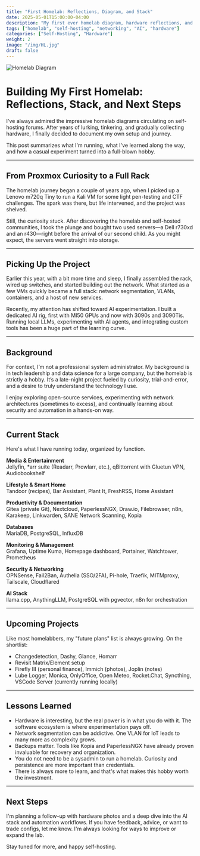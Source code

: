 ```yaml
---
title: "First Homelab: Reflections, Diagram, and Stack"
date: 2025-05-01T15:00:00-04:00
description: "My first ever homelab diagram, hardware reflections, and current stack of self-hosted services, security tools, and AI experiments."
tags: ["homelab", "self-hosting", "networking", "AI", "hardware"]
categories: ["Self-Hosting", "Hardware"]
weight: 2
image: "/img/HL.jpg"
draft: false
---
```


![Homelab Diagram](/img/HL.jpg)

# Building My First Homelab: Reflections, Stack, and Next Steps

I've always admired the impressive homelab diagrams circulating on self-hosting forums. After years of lurking, tinkering, and gradually collecting hardware, I finally decided to document my own setup and journey.

This post summarizes what I'm running, what I've learned along the way, and how a casual experiment turned into a full-blown hobby.

---

## From Proxmox Curiosity to a Full Rack

The homelab journey began a couple of years ago, when I picked up a Lenovo m720q Tiny to run a Kali VM for some light pen-testing and CTF challenges. The spark was there, but life intervened, and the project was shelved.

Still, the curiosity stuck. After discovering the homelab and self-hosted communities, I took the plunge and bought two used servers—a Dell r730xd and an r430—right before the arrival of our second child. As you might expect, the servers went straight into storage.

---

## Picking Up the Project

Earlier this year, with a bit more time and sleep, I finally assembled the rack, wired up switches, and started building out the network. What started as a few VMs quickly became a full stack: network segmentation, VLANs, containers, and a host of new services.

Recently, my attention has shifted toward AI experimentation. I built a dedicated AI rig, first with MI50 GPUs and now with 3090s and 3090Tis. Running local LLMs, experimenting with AI agents, and integrating custom tools has been a huge part of the learning curve.

---

## Background

For context, I’m not a professional system administrator. My background is in tech leadership and data science for a large company, but the homelab is strictly a hobby. It’s a late-night project fueled by curiosity, trial-and-error, and a desire to truly understand the technology I use.

I enjoy exploring open-source services, experimenting with network architectures (sometimes to excess), and continually learning about security and automation in a hands-on way.

---

## Current Stack

Here's what I have running today, organized by function.

**Media & Entertainment**  
Jellyfin, *arr suite (Readarr, Prowlarr, etc.), qBittorrent with Gluetun VPN, Audiobookshelf

**Lifestyle & Smart Home**  
Tandoor (recipes), Bar Assistant, Plant It, FreshRSS, Home Assistant

**Productivity & Documentation**  
Gitea (private Git), Nextcloud, PaperlessNGX, Draw.io, Filebrowser, n8n, Karakeep, Linkwarden, SANE Network Scanning, Kopia

**Databases**  
MariaDB, PostgreSQL, InfluxDB

**Monitoring & Management**  
Grafana, Uptime Kuma, Homepage dashboard, Portainer, Watchtower, Prometheus

**Security & Networking**  
OPNSense, Fail2Ban, Authelia (SSO/2FA), Pi-hole, Traefik, MITMproxy, Tailscale, Cloudflared

**AI Stack**  
llama.cpp, AnythingLLM, PostgreSQL with pgvector, n8n for orchestration

---

## Upcoming Projects

Like most homelabbers, my "future plans" list is always growing. On the shortlist:

- Changedetection, Dashy, Glance, Homarr
- Revisit Matrix/Element setup
- Firefly III (personal finance), Immich (photos), Joplin (notes)
- Lube Logger, Monica, OnlyOffice, Open Meteo, Rocket.Chat, Syncthing, VSCode Server (currently running locally)

---

## Lessons Learned

- Hardware is interesting, but the real power is in what you do with it. The software ecosystem is where experimentation pays off.
- Network segmentation can be addictive. One VLAN for IoT leads to many more as complexity grows.
- Backups matter. Tools like Kopia and PaperlessNGX have already proven invaluable for recovery and organization.
- You do not need to be a sysadmin to run a homelab. Curiosity and persistence are more important than credentials.
- There is always more to learn, and that's what makes this hobby worth the investment.

---

## Next Steps

I'm planning a follow-up with hardware photos and a deep dive into the AI stack and automation workflows. If you have feedback, advice, or want to trade configs, let me know. I'm always looking for ways to improve or expand the lab.

Stay tuned for more, and happy self-hosting.


